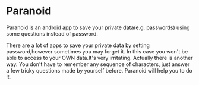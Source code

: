 # Paranoid

Paranoid is an android app to save your private data(e.g. passwords) using some questions instead of password.

There are a lot of apps to save your private data by setting password,however sometimes you may forget it.
In this case you won't be able to access to your OWN data.It's very irritating.
Actually there is another way. You don't have to remember any sequence of characters,
just answer a few tricky questions  made by yourself before. Paranoid will help you to do it.
